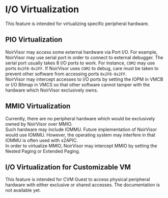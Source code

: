 # I/O Virtualization
This feature is intended for virtualizing specific peripheral hardware.

## PIO Virtualization
NoirVisor may access some external hardware via Port I/O. For example, NoirVisor may use serial port in order to connect to external debugger. The serial port usually takes 8 I/O ports to work. For instance, `COM2` may use ports `0x2F8-0x2FF`. If NoirVisor uses `COM2` to debug, care must be taken to prevent other software from accessing ports `0x2F8-0x2FF`. \
NoirVisor may intercept accesses to I/O ports by setting the IOPM in VMCB or I/O Bitmap in VMCS so that other software cannot tamper with the hardware which NoirVisor exclusively owns.

## MMIO Virtualization
Currently, there are no peripheral hardware which would be exclusively owned by NoirVisor over MMIO. \
Such hardware may include IOMMU. Future implementation of NoirVisor would use IOMMU. However, the operating system may interfere in that IOMMU is often used with x2APIC. \
In order to virtualize MMIO, NoirVisor may intercept MMIO by setting the Nested Paging or Extended Paging.

## I/O Virtualization for Customizable VM
This feature is intended for CVM Guest to access physical peripheral hardware with either exclusive or shared accesses. The documentation is not available yet.